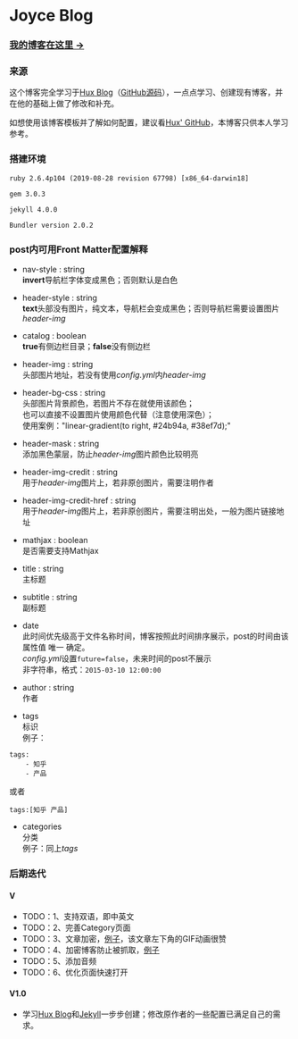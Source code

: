 # Joyce Blog

### [我的博客在这里 &rarr;](http://joycefangmm.github.io)

### 来源
这个博客完全学习于[Hux Blog](http://huxpro.github.io)（[GitHub源码](https://github.com/huxpro/huxpro.github.io/)），一点点学习、创建现有博客，并在他的基础上做了修改和补充。

如想使用该博客模板并了解如何配置，建议看[Hux' GitHub](https://github.com/huxpro/huxpro.github.io/)，本博客只供本人学习参考。


### 搭建环境
```
ruby 2.6.4p104 (2019-08-28 revision 67798) [x86_64-darwin18]
```

```
gem 3.0.3
```

```
jekyll 4.0.0
```

```
Bundler version 2.0.2
```


### post内可用Front Matter配置解释

- nav-style : string
<br>**invert**导航栏字体变成黑色；否则默认是白色

- header-style : string
<br>**text**头部没有图片，纯文本，导航栏会变成黑色；否则导航栏需要设置图片*header-img*

- catalog : boolean
<br>**true**有侧边栏目录；**false**没有侧边栏

- header-img : string
<br>头部图片地址，若没有使用*config.yml*内*header-img*

- header-bg-css : string
<br>头部图片背景颜色，若图片不存在就使用该颜色；
<br>也可以直接不设置图片使用颜色代替（注意使用深色）；
<br>使用案例："linear-gradient(to right, #24b94a, #38ef7d);"

- header-mask : string
<br>添加黑色蒙层，防止*header-img*图片颜色比较明亮

- header-img-credit : string
<br>用于*header-img*图片上，若非原创图片，需要注明作者

- header-img-credit-href : string
<br>用于*header-img*图片上，若非原创图片，需要注明出处，一般为图片链接地址

- mathjax : boolean
<br>是否需要支持Mathjax

- title : string
<br>主标题

- subtitle : string
<br>副标题

- date
<br>此时间优先级高于文件名称时间，博客按照此时间排序展示，post的时间由该属性值 唯一 确定。
<br>*config.yml*设置`future=false`，未来时间的post不展示
<br>非字符串，格式：`2015-03-10 12:00:00`

- author : string
<br>作者

- tags
<br>标识
<br>例子：
```
tags:
    - 知乎
    - 产品
```
或者
```
tags:[知乎 产品]
```

- categories
<br>分类
<br>例子：同上*tags*


### 后期迭代

#### V
- TODO：1、支持双语，即中英文
- TODO：2、完善Category页面
- TODO：3、文章加密，[例子](https://mabbs.github.io/2019/06/11/encrypt.html)，该文章左下角的GIF动画很赞
- TODO：4、加密博客防止被抓取，[例子](https://blog.lindexi.com/post/jekyll-%E5%A6%82%E4%BD%95%E5%8A%A0%E5%AF%86%E5%8D%9A%E5%AE%A2-%E9%98%B2%E6%AD%A2%E6%8A%93%E5%8F%96.html)
- TODO：5、添加音频
- TODO：6、优化页面快速打开

#### V1.0
- 学习[Hux Blog](http://huxpro.github.io)和[Jekyll](https://jekyllrb.com)一步步创建；修改原作者的一些配置已满足自己的需求。

